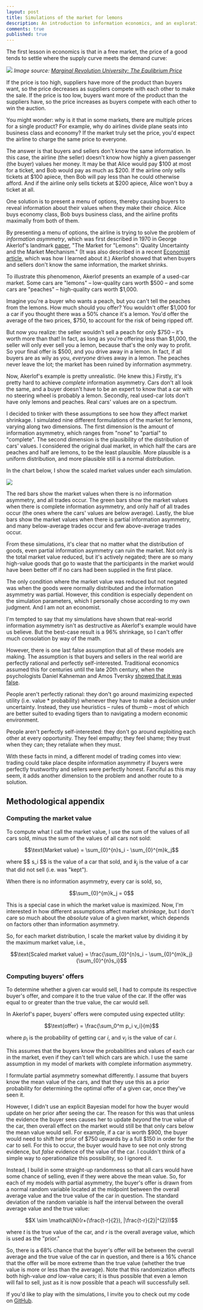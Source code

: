 ```yaml
---
layout: post
title: Simulations of the market for lemons
description: An introduction to information economics, and an exploration of variations of the market for lemons described in George Akerlof's landmark paper.
comments: true
published: true
---
```


The first lesson in economics is that in a free market, the price of a good tends to settle where the supply curve meets the demand curve:

![](../assets/img/lemons/equilibrium_price.png)
*Image source: [Marginal Revolution University: The Equlibrium Price](http://bit.ly/1Um2DJ7)*

If the price is too high, suppliers have more of the product than buyers want, so the price decreases as suppliers compete with each other to make the sale. If the price is too low, buyers want more of the product than the suppliers have, so the price increases as buyers compete with each other to win the auction.

You might wonder: why is it that in some markets, there are multiple prices for a single product? For example, why do airlines divide plane seats into business class and economy? If the market truly set the price, you'd expect the airline to charge the same price to everyone.

The answer is that buyers and sellers don't know the same information. In this case, the airline (the seller) doesn't know how highly a given passenger (the buyer) values her money. It may be that Alice would pay \$100 at most for a ticket, and Bob would pay as much as \$200. If the airline only sells tickets at \$100 apiece, then Bob will pay less than he could otherwise afford. And if the airline only sells tickets at \$200 apiece, Alice won't buy a ticket at all.

One solution is to present a menu of options, thereby causing buyers to reveal information about their values when they make their choice. Alice buys economy class, Bob buys business class, and the airline profits maximally from both of them.

By presenting a menu of options, the airline is trying to solve the problem of *information asymmetry*, which was first described in 1970 in George Akerlof's landmark [paper](http://www.jstor.org/stable/1879431), "The Market for "Lemons": Quality Uncertainty and the Market Mechanism." (It was also described in a recent [Economist article](http://www.economist.com/news/economics-brief/21702428-george-akerlofs-1970-paper-market-lemons-foundation-stone-information), which was how I learned about it.) Akerlof showed that when buyers and sellers don't know the same information, the market shrinks.

To illustrate this phenomenon, Akerlof presents an example of a used-car market. Some cars are "lemons" – low-quality cars worth \$500 – and some cars are "peaches" – high-quality cars worth \$1,000.

Imagine you're a buyer who wants a peach, but you can't tell the peaches from the lemons. How much should you offer? You wouldn't offer \$1,000 for a car if you thought there was a 50% chance it's a lemon. You'd offer the average of the two prices, \$750, to account for the risk of being ripped off.

But now you realize: the seller wouldn't sell a peach for only \$750 – it's worth more than that! In fact, as long as you're offering less than \$1,000, the seller will only ever sell you a lemon, because that's the only way to profit. So your final offer is $500, and you drive away in a lemon. In fact, if all buyers are as wily as you, *everyone* drives away in a lemon. The peaches never leave the lot; the market has been ruined by information asymmetry.

Now, Akerlof's example is pretty unrealistic. (He knew this.) Firstly, it's pretty hard to achieve *complete* information asymmetry. Cars don't all look the same, and a buyer doesn't have to be an expert to know that a car with no steering wheel is probably a lemon. Secondly, real used-car lots don't have only lemons and peaches. Real cars' values are on a spectrum.

I decided to tinker with these assumptions to see how they affect market shrinkage. I simulated nine different formulations of the market for lemons, varying along two dimensions. The first dimension is the amount of information asymmetry, which ranges from "none" to "partial" to "complete". The second dimension is the plausibility of the distribution of cars' values. I considered the original dual market, in which half the cars are peaches and half are lemons, to be the least plausible. More plausible is a uniform distribution, and more plausible still is a normal distribution.

In the chart below, I show the scaled market values under each simulation.

![](../assets/img/lemons/all_markets.png)

The red bars show the market values when there is no information asymmetry, and all trades occur. The green bars show the market values when there is complete information asymmetry, and only half of all trades occur (the ones where the cars' values are below average). Lastly, the blue bars show the market values when there is partial information asymmetry, and many below-average trades occur and few above-average trades occur.

From these simulations, it's clear that no matter what the distribution of goods, even partial information asymmetry can ruin the market. Not only is the total market value reduced, but it's actively negated; there are so many high-value goods that go to waste that the participants in the market would have been better off if no cars had been supplied in the first place.

The only condition where the market value was reduced but not negated was when the goods were normally distributed and the information asymmetry was partial. However, this condition is especially dependent on the simulation parameters, which I personally chose according to my own judgment. And I am not an economist.

I'm tempted to say that my simulations have shown that real-world information asymmetry isn't as destructive as Akerlof's example would have us believe. But the best-case result is a 96% shrinkage, so I can't offer much consolation by way of the math.

However, there is one last false assumption that all of these models are making. The assumption is that buyers and sellers in the real world are perfectly rational and perfectly self-interested. Traditional economics assumed this for centuries until the late 20th century, when the psychologists Daniel Kahneman and Amos Tversky [showed that it was false](https://en.wikipedia.org/wiki/Behavioral_economics).

People aren't perfectly rational: they don't go around maximizing expected utility (i.e. value * probability) whenever they have to make a decision under uncertainty. Instead, they use heuristics – rules of thumb – most of which are better suited to evading tigers than to navigating a modern economic environment. 

People aren't perfectly self-interested: they don't go around exploiting each other at every opportunity. They feel empathy; they feel shame; they trust when they can; they retaliate when they must.

With these facts in mind, a different model of trading comes into view: trading could take place despite information asymmetry if buyers were perfectly trustworthy and sellers were perfectly honest. Fanciful as this may seem, it adds another dimension to the problem and another route to a solution. 

## Methodological appendix

### Computing the market value

To compute what I call the market value, I use the sum of the values of all cars sold, minus the sum of the values of all cars not sold:

$$\text{Market value} = \sum_{0}^{n}s_i - \sum_{0}^{m}k_j$$

where \$\$ s_i $$ is the value of a car that sold, and $k_j$ is the value of a car that did not sell (i.e. was "kept").

When there is no information asymmetry, every car is sold, so,

$$\sum_{0}^{m}k_j = 0$$

This is a special case in which the market value is maximized. Now, I'm interested in how different assumptions affect market *shrinkage*, but I don't care so much about the *absolute* value of a given market, which depends on factors other than information asymmetry.

So, for each market distribution, I scale the market value by dividing it by the maximum market value, i.e.,

$$\text{Scaled market value} = \frac{\sum_{0}^{n}s_i - \sum_{0}^{m}k_j}{\sum_{0}^{n}s_i}$$

### Computing buyers' offers

To determine whether a given car would sell, I had to compute its respective buyer's offer, and compare it to the true value of the car. If the offer was equal to or greater than the true value, the car would sell.

In Akerlof's paper, buyers' offers were computed using expected utility:

$$\text{offer} = \frac{\sum_0^m p_i v_i}{m}$$

where $p_i$ is the probability of getting car $i$, and $v_i$ is the value of car $i$.

This assumes that the buyers know the probabilities and values of each car in the market, even if they can't tell which cars are which. I use the same assumption in my model of markets with complete information asymmetry.

I formulate partial asymmetry somewhat differently. I assume that buyers know the mean value of the cars, and that they use this as a prior probability for determining the optimal offer of a given car, once they've seen it.

However, I didn't use an explicit Bayesian model for how the buyer would update on her prior after seeing the car. The reason for this was that unless the evidence the buyer sees causes her to update *beyond* the true value of the car, then overall effect on the market would still be that only cars below the mean value would sell. For example, if a car is worth \$900, the buyer would need to shift her prior of \$750 upwards by a full \$150 in order for the car to sell. For this to occur, the buyer would have to see not only strong evidence, but *false* evidence of the value of the car. I couldn't think of a simple way to operationalize this possibility, so I ignored it.

Instead, I build in some straight-up randomness so that all cars would have some chance of selling, even if they were above the mean value. So, for each of my models with partial asymmetry, the buyer's offer is drawn from a normal random variable located at the midpoint between the overall average value and the true value of the car in question. The standard deviation of the random variable is half the interval between the overall average value and the true value:

$$X \sim \mathcal{N}(r+(\frac{t-r}{2}), |\frac{t-r}{2}|^{2}))$$

where $t$ is the true value of the car, and $r$ is the overall average value, which is used as the "prior."

So, there is a 68% chance that the buyer's offer will be between the overall average and the true value of the car in question, and there is a 16% chance that the offer will be more extreme than the true value (whether the true value is more or less than the average). Note that this randomization affects both high-value *and* low-value cars; it is thus possible that even a lemon will fail to sell, just as it is now possible that a peach will successfully sell.

If you'd like to play with the simulations, I invite you to check out my code on [GitHub](https://github.com/laingdk/lemons).